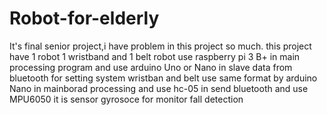# Robot-for-elderly
It's final senior project,i have problem in this project so much. this project have 1 robot 1 wristband and 1 belt 
robot use raspberry pi 3 B+ in main processing program and use arduino Uno or Nano in slave data from bluetooth for setting system
wristban and belt use same format by arduino Nano in mainborad processing and use hc-05 in send bluetooth and use MPU6050 it is sensor gyrosoce for monitor fall detection

